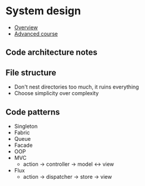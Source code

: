 # System design

* [Overview](https://www.hiredintech.com/classrooms/system-design/lesson/53)
* [Advanced course](https://www.educative.io/collection/5668639101419520/5649050225344512)

## Code architecture notes

## File structure
* Don't nest directories too much, it ruins everything
* Choose simplicity over complexity

## Code patterns

* Singleton
* Fabric
* Queue
* Facade
* OOP
* MVC
    * action -> controller -> model <-> view
* Flux
    * action -> dispatcher -> store -> view
